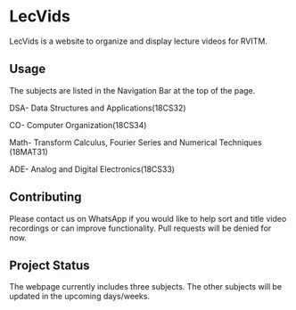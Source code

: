 # LecVids

LecVids is a website to organize and display lecture videos for RVITM.



## Usage
The subjects are listed in the Navigation Bar at the top of the page.

DSA- Data Structures and Applications(18CS32)

CO- Computer Organization(18CS34)

Math- Transform Calculus, Fourier Series and Numerical Techniques (18MAT31)

ADE- Analog and Digital Electronics(18CS33)


## Contributing
Please contact us on WhatsApp if you would like to help sort and title video recordings or can improve functionality. Pull requests will be denied for now.

## Project Status
The webpage currently includes three subjects. The other subjects will be updated in the upcoming days/weeks.

